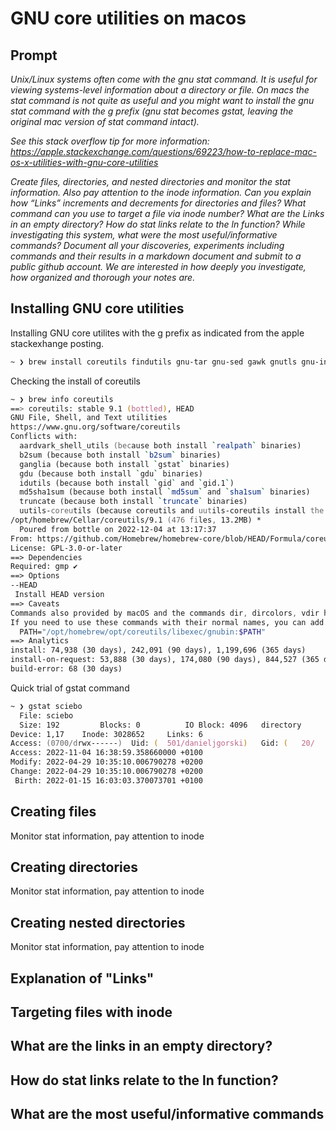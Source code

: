 # GNU core utilities on macos

## Prompt

*Unix/Linux systems often come with the gnu stat command. It is useful for viewing systems-level information about a directory or file. On macs the stat command is not quite as useful and you might want to install the gnu stat command with the g prefix (gnu stat becomes gstat, leaving the original mac version of stat command intact).*

*See this stack overflow tip for more information:
<https://apple.stackexchange.com/questions/69223/how-to-replace-mac-os-x-utilities-with-gnu-core-utilities>*

*Create files, directories, and nested directories and monitor the stat information. Also pay attention to the inode information. Can you explain how “Links” increments and decrements for directories and files? What command can you use to target a file via inode number? What are the Links in an empty directory? How do stat links relate to the ln function? While investigating this system, what were the most useful/informative commands? Document all your discoveries, experiments including commands and their results in a markdown document and submit to a public github account. We are interested in how deeply you investigate, how organized and thorough your notes are.*

## Installing GNU core utilities

Installing GNU core utilites with the g prefix as indicated from the apple stackexhange posting.

```zsh
~ ❯ brew install coreutils findutils gnu-tar gnu-sed gawk gnutls gnu-indent gnu-getopt grep
```

Checking the install of coreutils

```zsh
~ ❯ brew info coreutils
==> coreutils: stable 9.1 (bottled), HEAD
GNU File, Shell, and Text utilities
https://www.gnu.org/software/coreutils
Conflicts with:
  aardvark_shell_utils (because both install `realpath` binaries)
  b2sum (because both install `b2sum` binaries)
  ganglia (because both install `gstat` binaries)
  gdu (because both install `gdu` binaries)
  idutils (because both install `gid` and `gid.1`)
  md5sha1sum (because both install `md5sum` and `sha1sum` binaries)
  truncate (because both install `truncate` binaries)
  uutils-coreutils (because coreutils and uutils-coreutils install the same binaries)
/opt/homebrew/Cellar/coreutils/9.1 (476 files, 13.2MB) *
  Poured from bottle on 2022-12-04 at 13:17:37
From: https://github.com/Homebrew/homebrew-core/blob/HEAD/Formula/coreutils.rb
License: GPL-3.0-or-later
==> Dependencies
Required: gmp ✔
==> Options
--HEAD
 Install HEAD version
==> Caveats
Commands also provided by macOS and the commands dir, dircolors, vdir have been installed with the prefix "g".
If you need to use these commands with their normal names, you can add a "gnubin" directory to your PATH with:
  PATH="/opt/homebrew/opt/coreutils/libexec/gnubin:$PATH"
==> Analytics
install: 74,938 (30 days), 242,091 (90 days), 1,199,696 (365 days)
install-on-request: 53,888 (30 days), 174,080 (90 days), 844,527 (365 days)
build-error: 68 (30 days)
```

Quick trial of gstat command

```zsh
~ ❯ gstat sciebo
  File: sciebo
  Size: 192       	Blocks: 0          IO Block: 4096   directory
Device: 1,17	Inode: 3028652     Links: 6
Access: (0700/drwx------)  Uid: (  501/danieljgorski)   Gid: (   20/   staff)
Access: 2022-11-04 16:38:59.358660000 +0100
Modify: 2022-04-29 10:35:10.006790278 +0200
Change: 2022-04-29 10:35:10.006790278 +0200
 Birth: 2022-01-15 16:03:03.370073701 +0100
```

## Creating files

Monitor stat information, pay attention to inode

## Creating directories

Monitor stat information, pay attention to inode

## Creating nested directories

Monitor stat information, pay attention to inode

## Explanation of "Links"

## Targeting files with inode

## What are the links in an empty directory?

## How do stat links relate to the ln function?

## What are the most useful/informative commands
